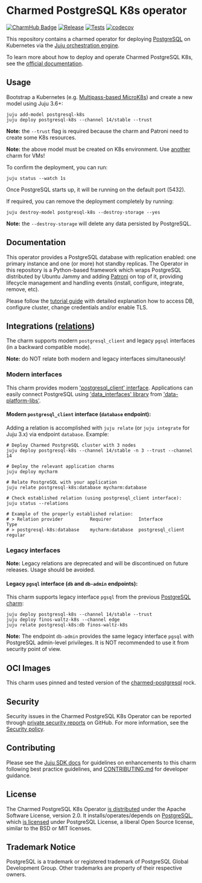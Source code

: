 # Charmed PostgreSQL K8s operator

[![CharmHub Badge](https://charmhub.io/postgresql-k8s/badge.svg)](https://charmhub.io/postgresql-k8s)
[![Release](https://github.com/canonical/postgresql-k8s-operator/actions/workflows/release.yaml/badge.svg)](https://github.com/canonical/postgresql-k8s-operator/actions/workflows/release.yaml)
[![Tests](https://github.com/canonical/postgresql-k8s-operator/actions/workflows/ci.yaml/badge.svg?branch=main)](https://github.com/canonical/postgresql-k8s-operator/actions/workflows/ci.yaml?query=branch%3Amain)
[![codecov](https://codecov.io/gh/canonical/postgresql-k8s-operator/graph/badge.svg?token=KmBJqV1AM2)](https://codecov.io/gh/canonical/postgresql-k8s-operator)

This repository contains a charmed operator for deploying [PostgreSQL](https://www.postgresql.org/about/) on Kubernetes via the [Juju orchestration engine](https://juju.is/).

To learn more about how to deploy and operate Charmed PostgreSQL K8s, see the [official documentation](https://canonical-charmed-postgresql-k8s.readthedocs-hosted.com/).

## Usage

Bootstrap a Kubernetes (e.g. [Multipass-based MicroK8s](https://discourse.charmhub.io/t/charmed-environment-charm-dev-with-canonical-multipass/8886)) and create a new model using Juju 3.6+:

```shell
juju add-model postgresql-k8s
juju deploy postgresql-k8s --channel 14/stable --trust
```

**Note:** the `--trust` flag is required because the charm and Patroni need to create some K8s resources.

**Note:** the above model must be created on K8s environment. Use [another](https://charmhub.io/postgresql) charm for VMs!

To confirm the deployment, you can run:

```shell
juju status --watch 1s
```

Once PostgreSQL starts up, it will be running on the default port (5432).

If required, you can remove the deployment completely by running:

```shell
juju destroy-model postgresql-k8s --destroy-storage --yes
```

**Note:** the `--destroy-storage` will delete any data persisted by PostgreSQL.

## Documentation

This operator provides a PostgreSQL database with replication enabled: one primary instance and one (or more) hot standby replicas. The Operator in this repository is a Python-based framework which wraps PostgreSQL distributed by Ubuntu Jammy and adding [Patroni](https://github.com/zalando/patroni) on top of it, providing lifecycle management and handling events (install, configure, integrate, remove, etc).

Please follow the [tutorial guide](https://discourse.charmhub.io/t/charmed-postgresql-k8s-documenation/9307) with detailed explanation how to access DB, configure cluster, change credentials and/or enable TLS.

## Integrations ([relations](https://juju.is/docs/olm/relations))

The charm supports modern `postgresql_client` and legacy `pgsql` interfaces (in a backward compatible mode).

**Note:** do NOT relate both modern and legacy interfaces simultaneously!


### Modern interfaces

This charm provides modern ['postgresql_client' interface](https://github.com/canonical/charm-relation-interfaces). Applications can easily connect PostgreSQL using ['data_interfaces' library](https://charmhub.io/data-platform-libs/libraries/data_interfaces) from ['data-platform-libs'](https://github.com/canonical/data-platform-libs/).

#### Modern `postgresql_client` interface (`database` endpoint):

Adding a relation is accomplished with `juju relate` (or `juju integrate` for Juju 3.x) via endpoint `database`. Example:

```shell
# Deploy Charmed PostgreSQL cluster with 3 nodes
juju deploy postgresql-k8s --channel 14/stable -n 3 --trust --channel 14

# Deploy the relevant application charms
juju deploy mycharm

# Relate PostgreSQL with your application
juju relate postgresql-k8s:database mycharm:database

# Check established relation (using postgresql_client interface):
juju status --relations

# Example of the properly established relation:
# > Relation provider          Requirer          Interface          Type
# > postgresql-k8s:database    mycharm:database  postgresql_client  regular
```

### Legacy interfaces

**Note:** Legacy relations are deprecated and will be discontinued on future releases. Usage should be avoided.

#### Legacy `pgsql` interface (`db` and `db-admin` endpoints):

This charm supports legacy interface `pgsql` from the previous [PostgreSQL charm](https://launchpad.net/postgresql-charm):

```shell
juju deploy postgresql-k8s --channel 14/stable --trust 
juju deploy finos-waltz-k8s --channel edge
juju relate postgresql-k8s:db finos-waltz-k8s
```

**Note:** The endpoint `db-admin` provides the same legacy interface `pgsql` with PostgreSQL admin-level privileges. It is NOT recommended to use it from security point of view.

## OCI Images

This charm uses pinned and tested version of the [charmed-postgresql](https://github.com/canonical/charmed-postgresql-rock/pkgs/container/charmed-postgresql) rock.

## Security

Security issues in the Charmed PostgreSQL K8s Operator can be reported through [private security reports](https://github.com/canonical/postgresql-k8s-operator/security/advisories/new) on GitHub.
For more information, see the [Security policy](SECURITY.md).

## Contributing

Please see the [Juju SDK docs](https://documentation.ubuntu.com/juju/3.6/) for guidelines on enhancements to this charm following best practice guidelines, and [CONTRIBUTING.md](https://github.com/canonical/postgresql-k8s-operator/blob/main/CONTRIBUTING.md) for developer guidance.

## License

The Charmed PostgreSQL K8s Operator [is distributed](https://github.com/canonical/postgresql-k8s-operator/blob/main/LICENSE) under the Apache Software License, version 2.0.
It installs/operates/depends on [PostgreSQL](https://www.postgresql.org/ftp/source/), which [is licensed](https://www.postgresql.org/about/licence/) under PostgreSQL License, a liberal Open Source license, similar to the BSD or MIT licenses.

## Trademark Notice

PostgreSQL is a trademark or registered trademark of PostgreSQL Global Development Group.
Other trademarks are property of their respective owners.
